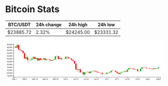 # Bitcoin Stats

BTC/USDT|24h change|24h high|24h low|
|---|---|---|---|
|$23885.72|2.32%|$24245.00|$23331.32|

<img src="./chart.svg">
